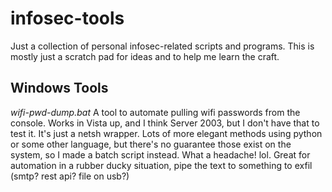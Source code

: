 # infosec-tools
Just a collection of personal infosec-related scripts and programs. This is mostly just a scratch pad for ideas and to help me learn the craft.

## Windows Tools
*wifi-pwd-dump.bat*
A tool to automate pulling wifi passwords from the console. Works in Vista up, and I think Server 2003, but I don't have that to test it. It's just a netsh wrapper. Lots of more elegant methods using python or some other language, but there's no guarantee those exist on the system, so I made a batch script instead. What a headache! lol. Great for automation in a rubber ducky situation, pipe the text to something to exfil (smtp? rest api? file on usb?)
